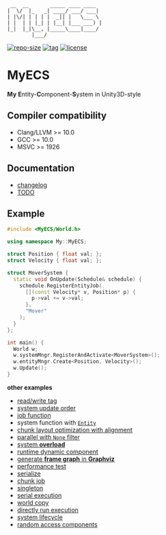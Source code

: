 ```

 __  __       _____ ____ ____  
|  \/  |_   _| ____/ ___/ ___| 
| |\/| | | | |  _|| |   \___ \ 
| |  | | |_| | |__| |___ ___) |
|_|  |_|\__, |_____\____|____/ 
        |___/                  

```

[![repo-size](https://img.shields.io/github/languages/code-size/shimakaze09/MyECS?style=flat)](https://github.com/shimakaze09/MyECS/archive/main.zip) [![tag](https://img.shields.io/github/v/tag/shimakaze09/MyECS)](https://github.com/shimakaze09/MyECS/tags) [![license](https://img.shields.io/github/license/shimakaze09/MyECS)](LICENSE)

# MyECS

**My** **E**ntity-**C**omponent-**S**ystem in Unity3D-style

## Compiler compatibility

- Clang/LLVM >= 10.0
- GCC >= 10.0
- MSVC >= 1926

## Documentation

- [changelog](doc/changelog.md)
- [TODO](doc/todo.md)

## Example

```c++
#include <MyECS/World.h>

using namespace My::MyECS;

struct Position { float val; };
struct Velocity { float val; };

struct MoverSystem {
  static void OnUpdate(Schedule& schedule) {
    schedule.RegisterEntityJob(
      [](const Velocity* v, Position* p) {
        p->val += v->val;
      },
      "Mover"
    );
  }
};

int main() {
  World w;
  w.systemMngr.RegisterAndActivate<MoverSystem>();
  w.entityMngr.Create<Position, Velocity>();
  w.Update();
}
```

**other examples**

- [read/write tag](src/test/01_tag/main.cpp)
- [system update order](src/test/02_order/main.cpp)
- [job function](src/test/08_job/main.cpp)
- system function with [`Entity`](src/test/03_query_entity/main.cpp)
- [chunk layout optimization with alignment](src/test/05_alignment/main.cpp)
- [parallel with `None` filter](src/test/06_none_parallel/main.cpp)
- [system **overload**](src/test/07_overload/main.cpp)
- [runtime dynamic component](src/test/11_runtime_cmpt/main.cpp)
- [generate **frame graph** in **Graphviz**](src/test/12_framegraph/main.cpp)
- [performance test](src/test/13_performance/main.cpp)
- [serialize](src/test/14_serialize/main.cpp)
- [chunk job](src/test/15_chunk_job/main.cpp)
- [singleton](src/test/16_singleton/main.cpp)
- [serial execution](src/test/17_serial/main.cpp)
- [world copy](src/test/18_copy/main.cpp)
- [directly run execution](src/test/19_direct_run/main.cpp)
- [system lifecycle](src/test/20_system_lifecycle/main.cpp)
- [random access components](src/test/21_random/main.cpp) 